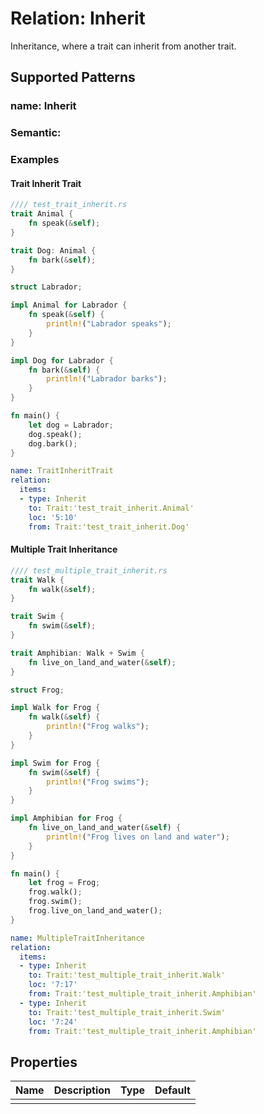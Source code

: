 # Relation: Inherit

Inheritance, where a trait can inherit from another trait.

## Supported Patterns

### name: Inherit
### Semantic:

### Examples

#### Trait Inherit Trait
```rust
//// test_trait_inherit.rs
trait Animal {
    fn speak(&self);
}

trait Dog: Animal {
    fn bark(&self);
}

struct Labrador;

impl Animal for Labrador {
    fn speak(&self) {
        println!("Labrador speaks");
    }
}

impl Dog for Labrador {
    fn bark(&self) {
        println!("Labrador barks");
    }
}

fn main() {
    let dog = Labrador;
    dog.speak();
    dog.bark();
}
```

```yaml
name: TraitInheritTrait
relation:
  items:
  - type: Inherit
    to: Trait:'test_trait_inherit.Animal'
    loc: '5:10'
    from: Trait:'test_trait_inherit.Dog'
```

#### Multiple Trait Inheritance
```rust
//// test_multiple_trait_inherit.rs
trait Walk {
    fn walk(&self);
}

trait Swim {
    fn swim(&self);
}

trait Amphibian: Walk + Swim {
    fn live_on_land_and_water(&self);
}

struct Frog;

impl Walk for Frog {
    fn walk(&self) {
        println!("Frog walks");
    }
}

impl Swim for Frog {
    fn swim(&self) {
        println!("Frog swims");
    }
}

impl Amphibian for Frog {
    fn live_on_land_and_water(&self) {
        println!("Frog lives on land and water");
    }
}

fn main() {
    let frog = Frog;
    frog.walk();
    frog.swim();
    frog.live_on_land_and_water();
}
```

```yaml
name: MultipleTraitInheritance
relation:
  items:
  - type: Inherit
    to: Trait:'test_multiple_trait_inherit.Walk'
    loc: '7:17'
    from: Trait:'test_multiple_trait_inherit.Amphibian'
  - type: Inherit
    to: Trait:'test_multiple_trait_inherit.Swim'
    loc: '7:24'
    from: Trait:'test_multiple_trait_inherit.Amphibian'
```

## Properties

| Name | Description | Type | Default |
|------|-------------|------|---------|
|      |             |      |         |